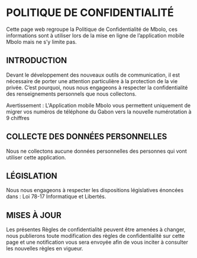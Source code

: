 
# POLITIQUE DE CONFIDENTIALITÉ
Cette page web regroupe la Politique de Confidentialité de Mbolo,
ces informations sont à utiliser lors de la mise en ligne de l’application mobile Mbolo mais ne s’y limite pas.

## INTRODUCTION
Devant le développement des nouveaux outils de communication, il est nécessaire de porter une attention particulière à la protection de la vie privée.
C’est pourquoi, nous nous engageons à respecter la confidentialité des renseignements personnels que nous collectons.

Avertissement : L'Application mobile Mbolo vous permettent uniquement de migrer vos numéros de téléphone du Gabon vers la nouvelle numérotation à 9 chiffres

## COLLECTE DES DONNÉES PERSONNELLES
Nous ne collectons aucune données personnelles des personnes qui vont utiliser cette application.


## LÉGISLATION
Nous nous engageons à respecter les dispositions législatives énoncées dans :
Loi 78-17 Informatique et Libertés.

## MISES À JOUR
Les présentes Règles de confidentialité peuvent être amenées à changer,
nous publierons toute modification des règles de confidentialité sur cette page et une notification
vous sera envoyée afin de vous inciter à consulter les nouvelles règles en vigueur.
